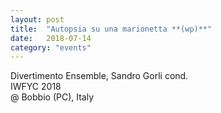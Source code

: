 ```yaml
---
layout: post
title:  "Autopsia su una marionetta **(wp)**"
date:   2018-07-14
category: "events"
---
```

Divertimento Ensemble, Sandro Gorli cond.<br>
IWFYC 2018<br>
@ Bobbio (PC), Italy